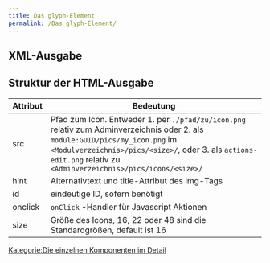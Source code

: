 ```yaml
---
title: Das glyph-Element
permalink: /Das_glyph-Element/
---
```


XML-Ausgabe
-----------

Struktur der HTML-Ausgabe
-------------------------

|Attribut|Bedeutung|
|--------|---------|
|src|Pfad zum Icon. Entweder 1. per `./pfad/zu/icon.png` relativ zum Adminverzeichnis oder 2. als `module:GUID/pics/my_icon.png` im `<Modulverzeichnis>/pics/<size>/`, oder 3. als `actions-edit.png` relativ zu `<Adminverzeichnis>/pics/icons/<size>/`|
|hint|Alternativtext und title-Attribut des img-Tags|
|id|eindeutige ID, sofern benötigt|
|onclick|`onClick` -Handler für Javascript Aktionen|
|size|Größe des Icons, 16, 22 oder 48 sind die Standardgrößen, default ist 16|

[Kategorie:Die einzelnen Komponenten im Detail](/Kategorie:Die_einzelnen_Komponenten_im_Detail )